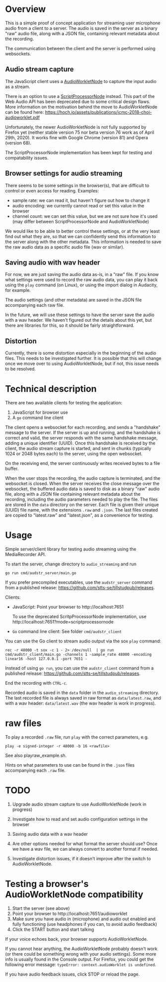 # Overview

This is a simple proof of concept application for streaming user microphone audio from a client to a server. The audio is saved in the server as a binary "raw" audio file, along with a JSON file, containing relevant metadata about the recording.

The communication between the client and the server is performed using websockets.

## Audio stream capture

The JavaScript client uses a [AudioWorkletNode](https://developer.mozilla.org/en-US/docs/Web/API/AudioWorkletNode) to capture the input audio as a stream.

There is an option to use a [ScriptProcessorNode](https://developer.mozilla.org/en-US/docs/Web/API/ScriptProcessorNode) instead. This part of the Web Audio API has been deprecated due to some critical design flaws. More information on the motivation behind the move to AudioWorkletNode can be found here: https://hoch.io/assets/publications/icmc-2018-choi-audioworklet.pdf

Unfortunately, the newer AudioWorkletNode is not fully supported by Firefox yet (neither stable version 75 nor beta version 76 work as of April 29th, 2020). It works fine with Google Chrome (version 81) and Opera (version 68).

The ScriptProcessorNode implementation has been kept for testing and compatability issues.


## Browser settings for audio streaming

There seems to be some settings in the browser(s), that are difficult to control or even access for reading. Examples:

* sample rate: we can read it, but haven't figure out how to change it
* audio encoding: we currently cannot read or set this value in the browser
* channel count: we can set this value, but we are not sure how it's used (may differ between ScriptProcessorNode and AudioWorkletNode)

We would like to be able to better control these settings, or at the very least find out what they are, so that we can confidently send this information to the server along with the other metadata. This information is needed to save the raw audio data as a specific audio file (wav or similar).


## Saving audio with wav header

For now, we are just saving the audio data as-is, in a "raw" file. If you know what settings were used to record the raw audio data, you can play it back using the `play` command (on Linux), or using the import dialog in Audacity, for example.

The audio settings (and other metadata) are saved in the JSON file accompanying each raw file.

In the future, we will use these settings to have the server save the audio with a wav header. We haven't figured out the details about this yet, but there are libraries for this, so it should be fairly straightforward.


## Distortion

Currently, there is some distortion especially in the beginning of the audio files. This needs to be investigated further. It is possible that this will change once we move over to using AudioWorkletNode, but if not, this issue needs to be resolved.


# Technical description

There are two available clients for testing the application:

1. JavaScript for browser use
2. A `go` command line client

The client opens a websocket for each recording, and sends a "handshake" message to the server. If the server is up and running, and the handshake is correct and valid, the server responds with the same handshake message, adding a unique identifier (UUID). Once this handshake is received by the client, the audio stream capture is started, and sent in chunks (typically 1024 or 2048 bytes each) to the server, using the open websocket.

On the receiving end, the server continuously writes received bytes to a file buffer.

When the user stops the recording, the audio capture is terminated, and the websocket is closed. When the server receives the close message over the websocket, the buffered audio data is saved to disk as a binary "raw" audio file, along with a JSON file containing relevant metadata about the recording, including the audio parameters needed to play the file. The files are stored in the `data` directory on the server. Each file is given their unique (UUID) file name, with the extensions `.raw` and `.json`. The last files created are copied to "latest.raw" and "latest.json", as a convenience for testing.



# Usage

Simple server/client library for testing audio streaming using the MediaRecorder API.

To start the server, change directory to `audio_streaming` and run

 `go run cmd/audstr_server/main.go`

If you prefer precompiled executables, use the `audstr_server` command from a published release: https://github.com/stts-se/tillstudpub/releases.

Clients:

* JavaScript: Point your browser to http://localhost:7651

   To use the deprecated ScritpProcessorNode implementation, use http://localhost:7651?mode=scriptprocessornode

* `Go` command line client: See folder `cmd/audstr_client`

You can use the Go client to stream audio output via the sox `play` command:

   `rec -r 48000 -t sox -c 1 - 2> /dev/null  | go run cmd/audstr_client/main.go -channels 1 -sample_rate 48000 -encoding linear16 -host 127.0.0.1 -port 7651 -`

Instead of using `go run`, you can use the `audstr_client` command from a published release: https://github.com/stts-se/tillstudpub/releases.

End the recording with `CTRL-c`.


Recorded audio is saved in the `data` folder in the `audio_streaming` directory. The last recorded file is always saved in raw format as `data/latest.raw`, and with a wav header: `data/latest.wav` (the wav header is work in progress).

# raw files

To play a recorded `.raw` file, run `play` with the correct parameters, e.g.

 `play -e signed-integer -r 48000 -b 16 <rawfile>`


See also playraw_example.sh.

Hints on what parameters to use can be found in the `.json` files accompanying each `.raw` file.


# TODO

1. Upgrade audio stream capture to use AudioWorkletNode (work in progress)

2. Investigate how to read and set audio configuration settings in the browser

3. Saving audio data with a wav header

4. Are other options needed for what format the server should use? Once we have a wav file, we can always convert to another format if needed.

5. Investigate distortion issues, if it doesn't improve after the switch to AudioWorkletNode.



# Testing a browser's AudioWorkletNode compatibility

1. Start the server (see above)
2. Point your browser to http://localhost:7651/audioworklet
3. Make sure you have audio in (microphone) and audio out enabled and fully functioning (use headphones if you can, to avoid audio feedback)
4. Click the START button and start talking

If your voice echoes back, your browser supports AudioWorkletNode.

If you cannot hear anything, the AudioWorkletNode probably doesn't work (or there could be something wrong with your audio settings). Some more info is usually found in the Console output. For Firefox, you could get the following error message: `typeError: context.audioWorklet is undefined`.

If you have audio feedback issues, click STOP or reload the page.

